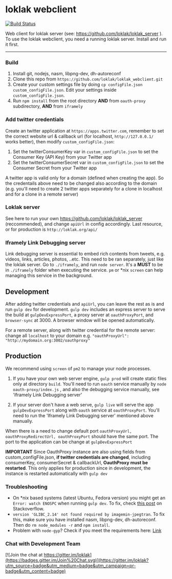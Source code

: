 loklak webclient
=====================================
[![Build Status](https://travis-ci.org/loklak/loklak_webclient.svg?branch=master)](https://travis-ci.org/loklak/loklak_webclient)

Web client for loklak server (see: https://github.com/loklak/loklak_server ).
To use the loklak webclient, you need a running loklak server.
Install and run it first.

---

### Build

1. Install git, nodejs, nasm, libpng-dev, dh-autoreconf
2. Clone this repo from `https://github.com/loklak/loklak_webclient.git`
3. Create your custom settings file by doing
   `cp configFile.json custom_configFile.json`.
   Edit your settings inside `custom_configFile.json`.
4. Run `npm install` from the root directory **AND** from `oauth-proxy` subdirectory, **AND** from `iframely`

### Add twitter credentials
Create an twitter application at `https://apps.twitter.com`, remember to set the correct website url & callback url (for localhost, `http://127.0.0.1/` works better), then modify `custom_configFile.json`:
1. Set the twitterConsumerKey var in `custom_configFile.json`
  to set the Consumer Key (API Key) from your Twitter app
2. Set the twitterConsumerSecret var in `custom_configFile.json`
  to set the Consumer Secret from your Twitter app  

A twitter app is valid only for a domain (defined when creating the app). So the credentails above need to be changed also according to the domain (e.g. you'll need to create 2 twitter apps separately for a clone in localhost and for a clone in a remote server)

### Loklak server
See here to run your own https://github.com/loklak/loklak_server (reccommended), and change `apiUrl` in config accordingly. Last resource, or for production is `http://loklak.org/api/`

### Iframely Link Debugging server
Link debugging server is essential to embed rich contents from tweets, e.g. videos, links, articles, photos, ..etc. This need to be ran separately, just like the loklak server. Go to `./iframely`, and run `node server`. It's a **MUST** to be in `./iframely` folder when executing the service. `pm` or *nix `screen` can help managing this service in the background.

## Development
After adding twitter credentials and `apiUrl`, you can leave the rest as is and run `gulp dev` for development. `gulp dev` includes an express server to serve the build at `gulpDevExpressPort`, a proxy server at `oauthProxyPort`, and `browser-sync` at 3000. A browser window will be opened automatically.

For a remote server, along with twitter credential for the remote server: change all `localhost` to your domain e.g. `"oauthProxyUrl": "http://mydomain.org:3002/oauthproxy"`

## Production
We recommend using `screen` of `pm2` to manage your node processes.

1. If you have your own web server engine, `gulp prod` will create static files only at directory `build`. You'll need to run `oauth` service manually by ```node oauth-proxy/index.js``` , and also the debugging service manually, see 'Iframely Link Debugging server'

2. If your server don't have a web serve, `gulp live` will serve the app `gulpDevExpressPort` along with `oauth` service at `oauthProxyPort`. You'll need to run the 'Iframely Link Debugging server' mentioned above manually. 

When there is a need to change default port `oauthProxyUrl, oauthProxyRedirectUrl, oauthProxyPort` should have the same port. The port to the application can be change at `gulpDevExpressPort`

**IMPORTANT** Since OauthProxy instance are also using fields from custom_configFile.json, **if twitter credentials are changed**, including consumerKey, consumerSecret & callbackUrl, **OauthProxy must be restarted**. This only applies for production since in development, the instance is restarted automatically with `gulp dev`

### Troubleshooting

- On *nix based systems (latest Ubuntu, Fedora version) you might get an
  `Error: watch ENOSPC` when running `gulp dev`.
   To fix, check [this post](http://stackoverflow.com/questions/16748737/grunt-watch-error-waiting-fatal-error-watch-enospc) on Stackoverflow. 
- `version 'GLIBC_2.14' not found required by imagemin-jpegtran`. To fix this, make sure you have installed nasm, libpng-dev, dh-autoreconf. Then do `rm node_modules -r` and `npm install`.
- Problem with `node-gyp`? Check if you meet the requirements here: [Link](https://github.com/TooTallNate/node-gyp)

### Chat with Development Team

[![Join the chat at https://gitter.im/loklak](https://badges.gitter.im/Join%20Chat.svg)](https://gitter.im/loklak?utm_source=badge&utm_medium=badge&utm_campaign=pr-badge&utm_content=badge)
